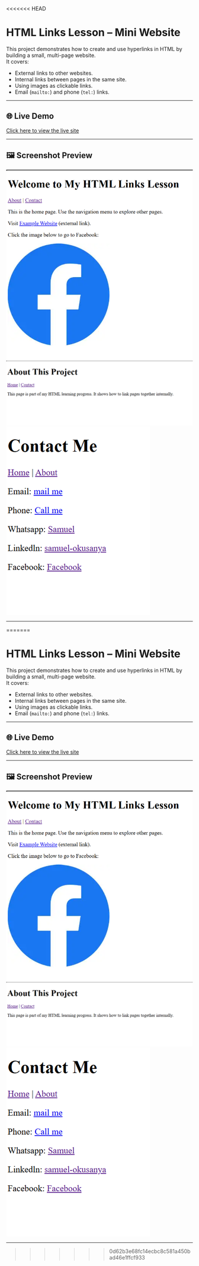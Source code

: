 <<<<<<< HEAD
# HTML Links Lesson – Mini Website

This project demonstrates how to create and use hyperlinks in HTML by building a small, multi-page website.  
It covers:
- External links to other websites.
- Internal links between pages in the same site.
- Using images as clickable links.
- Email (`mailto:`) and phone (`tel:`) links.

---

## 🌐 Live Demo
[Click here to view the live site](https://saintsamuelle.github.io/FRONTEND-LEARNING-PROGRESS/HTML/Basic-syntax/Links/index.html)

---

## 🖼 Screenshot Preview
![Website Screenshot](screenshot1.png)
![Website Screenshot](screenshot2.png)
![Website Screenshot](screenshot3.png)

---
=======
# HTML Links Lesson – Mini Website

This project demonstrates how to create and use hyperlinks in HTML by building a small, multi-page website.  
It covers:
- External links to other websites.
- Internal links between pages in the same site.
- Using images as clickable links.
- Email (`mailto:`) and phone (`tel:`) links.

---

## 🌐 Live Demo
[Click here to view the live site](https://saintsamuelle.github.io/FRONTEND-LEARNING-PROGRESS/HTML/Basic-syntax/Links/index.html)

---

## 🖼 Screenshot Preview
![Website Screenshot](screenshot1.png)
![Website Screenshot](screenshot2.png)
![Website Screenshot](screenshot3.png)

---
>>>>>>> 0d62b3e68fc14ecbc8c581a450bad46e1ffcf933
